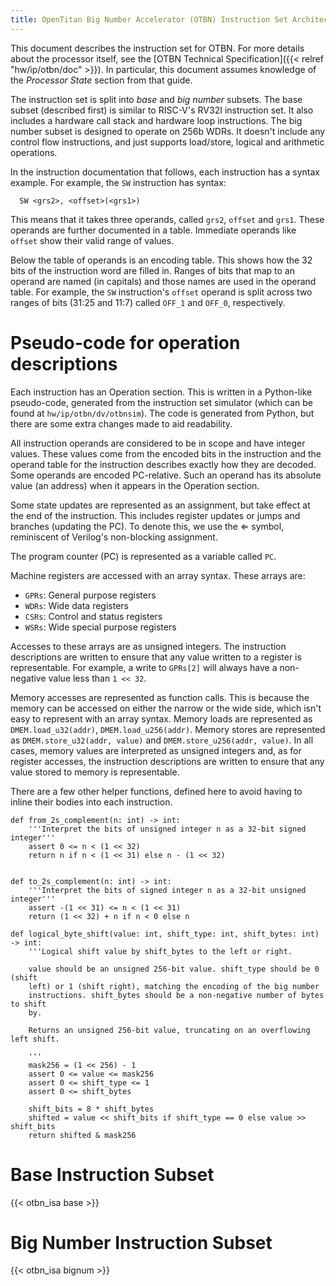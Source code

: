 ```yaml
---
title: OpenTitan Big Number Accelerator (OTBN) Instruction Set Architecture
---
```


This document describes the instruction set for OTBN.
For more details about the processor itself, see the [OTBN Technical Specification]({{< relref "hw/ip/otbn/doc" >}}).
In particular, this document assumes knowledge of the *Processor State* section from that guide.

The instruction set is split into *base* and *big number* subsets.
The base subset (described first) is similar to RISC-V's RV32I instruction set.
It also includes a hardware call stack and hardware loop instructions.
The big number subset is designed to operate on 256b WDRs.
It doesn't include any control flow instructions, and just supports load/store, logical and arithmetic operations.

In the instruction documentation that follows, each instruction has a syntax example.
For example, the `SW` instruction has syntax:
```
  SW <grs2>, <offset>(<grs1>)
```
This means that it takes three operands, called `grs2`, `offset` and `grs1`.
These operands are further documented in a table.
Immediate operands like `offset` show their valid range of values.

Below the table of operands is an encoding table.
This shows how the 32 bits of the instruction word are filled in.
Ranges of bits that map to an operand are named (in capitals) and those names are used in the operand table.
For example, the `SW` instruction's `offset` operand is split across two ranges of bits (31:25 and 11:7) called `OFF_1` and `OFF_0`, respectively.

# Pseudo-code for operation descriptions

Each instruction has an Operation section.
This is written in a Python-like pseudo-code, generated from the instruction set simulator (which can be found at `hw/ip/otbn/dv/otbnsim`).
The code is generated from Python, but there are some extra changes made to aid readability.

All instruction operands are considered to be in scope and have integer values.
These values come from the encoded bits in the instruction and the operand table for the instruction describes exactly how they are decoded.
Some operands are encoded PC-relative.
Such an operand has its absolute value (an address) when it appears in the Operation section.

Some state updates are represented as an assignment, but take effect at the end of the instruction.
This includes register updates or jumps and branches (updating the PC).
To denote this, we use the &#x21d0; symbol, reminiscent of Verilog's non-blocking assignment.

The program counter (PC) is represented as a variable called `PC`.

Machine registers are accessed with an array syntax.
These arrays are:

- `GPRs`: General purpose registers
- `WDRs`: Wide data registers
- `CSRs`: Control and status registers
- `WSRs`: Wide special purpose registers

Accesses to these arrays are as unsigned integers.
The instruction descriptions are written to ensure that any value written to a register is representable.
For example, a write to `GPRs[2]` will always have a non-negative value less than `1 << 32`.

Memory accesses are represented as function calls.
This is because the memory can be accessed on either the narrow or the wide side, which isn't easy to represent with an array syntax.
Memory loads are represented as `DMEM.load_u32(addr)`, `DMEM.load_u256(addr)`.
Memory stores are represented as `DMEM.store_u32(addr, value)` and `DMEM.store_u256(addr, value)`.
In all cases, memory values are interpreted as unsigned integers and, as for register accesses, the instruction descriptions are written to ensure that any value stored to memory is representable.

There are a few other helper functions, defined here to avoid having to inline their bodies into each instruction.
```python3
def from_2s_complement(n: int) -> int:
    '''Interpret the bits of unsigned integer n as a 32-bit signed integer'''
    assert 0 <= n < (1 << 32)
    return n if n < (1 << 31) else n - (1 << 32)


def to_2s_complement(n: int) -> int:
    '''Interpret the bits of signed integer n as a 32-bit unsigned integer'''
    assert -(1 << 31) <= n < (1 << 31)
    return (1 << 32) + n if n < 0 else n

def logical_byte_shift(value: int, shift_type: int, shift_bytes: int) -> int:
    '''Logical shift value by shift_bytes to the left or right.

    value should be an unsigned 256-bit value. shift_type should be 0 (shift
    left) or 1 (shift right), matching the encoding of the big number
    instructions. shift_bytes should be a non-negative number of bytes to shift
    by.

    Returns an unsigned 256-bit value, truncating on an overflowing left shift.

    '''
    mask256 = (1 << 256) - 1
    assert 0 <= value <= mask256
    assert 0 <= shift_type <= 1
    assert 0 <= shift_bytes

    shift_bits = 8 * shift_bytes
    shifted = value << shift_bits if shift_type == 0 else value >> shift_bits
    return shifted & mask256
```

<!-- Documentation for the instructions in the ISA. Generated from ../data/insns.yml. -->
# Base Instruction Subset

{{< otbn_isa base >}}

# Big Number Instruction Subset

{{< otbn_isa bignum >}}
